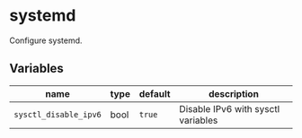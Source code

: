 # systemd

Configure systemd.

## Variables

| name                  | type | default | description                        |
| ---                   | ---  | ---     | ---                                |
| `sysctl_disable_ipv6` | bool | `true`  | Disable IPv6 with sysctl variables |
